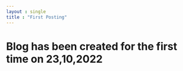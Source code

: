 ```yaml
---
layout : single
title : "First Posting"
---
```


# Blog has been created for the first time on 23,10,2022
